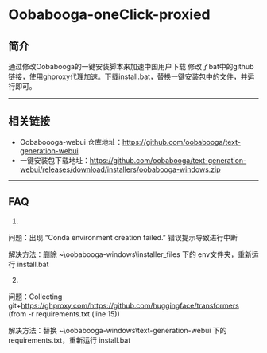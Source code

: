 # Oobabooga-oneClick-proxied  
## 简介
通过修改Oobabooga的一键安装脚本来加速中国用户下载
修改了bat中的github链接，使用ghproxy代理加速。下载install.bat，替换一键安装包中的文件，并运行即可。

---
## 相关链接
- Oobaboooga-webui 仓库地址：https://github.com/oobabooga/text-generation-webui
- 一键安装包下载地址：https://github.com/oobabooga/text-generation-webui/releases/download/installers/oobabooga-windows.zip

---
## FAQ
1. 
问题：出现 “Conda environment creation failed.” 错误提示导致进行中断

解决方法：删除 ~\oobabooga-windows\installer_files 下的 env文件夹，重新运行 install.bat

2. 
问题：Collecting git+https://ghproxy.com/https://github.com/huggingface/transformers (from -r requirements.txt (line 15))

解决方法：替换 ~\oobabooga-windows\text-generation-webui 下的 requirements.txt，重新运行 install.bat
